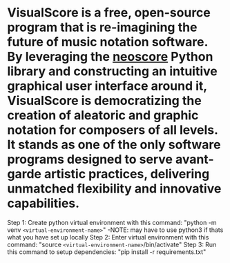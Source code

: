 # VisualScore is a free, open-source program that is re-imagining the future of music notation software. By leveraging the [neoscore](https://github.com/DigiScore/neoscore) Python library and constructing an intuitive graphical user interface around it, VisualScore is democratizing the creation of aleatoric and graphic notation for composers of all levels. It stands as one of the only software programs designed to serve avant-garde artistic practices, delivering unmatched flexibility and innovative capabilities.

Step 1: Create python virtual environment with this command:  "python -m venv `<virtual-environment-name>`"
    -NOTE: may have to use python3 if thats what you have set up locally
Step 2: Enter virtual environment with this command: "source `<virtual-environment-name>`/bin/activate"
Step 3: Run this command to setup dependencies: "pip install -r requirements.txt"
